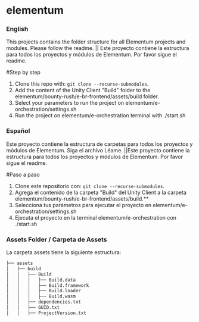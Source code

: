 # elementum

### English
This projects contains the folder structure for all Elementum projects and modules. Please follow the readme. || Este proyecto contiene la estructura para todos los proyectos y módulos de Elementum. Por favor sigue el readme.

#Step by step

 1. Clone this repo with: ```git clone --recurse-submodules```.
 2. Add the content of the Unity Client "Build" folder to the elementum/bounty-rush/e-br-frontend/assets/build folder.
 3. Select your parameters to run the project on elementum/e-orchestration/settings.sh
 4. Run the project on elementum/e-orchestration terminal with ./start.sh

### Español
Este proyecto contiene la estructura de carpetas para todos los proyectos y módulos de Elementum. Siga el archivo Léame. ||Este proyecto contiene la estructura para todos los proyectos y módulos de Elementum. Por favor sigue el readme.

#Paso a paso

  1. Clone este repositorio con: ```git clone --recurse-submodules```.
  2. Agrega el contenido de la carpeta "Build" del Unity Client a la carpeta elementum/bounty-rush/e-br-frontend/assets/build.**
  3. Selecciona tus parámetros para ejecutar el proyecto en elementum/e-orchestration/settings.sh 
  4. Ejecuta el proyecto en la terminal elementum/e-orchestration con ./start.sh

### Assets Folder / Carpeta de Assets

La carpeta assets tiene la siguiente estructura:

  ```bash
├── assets
│   ├── build
│   │   ├── Build
│   │   │   ├── Build.data
│   │   │   ├── Build.framework
│   │   │   ├── Build.loader
│   │   │   ├── Build.wasm
│   │   ├── dependencies.txt
│   │   ├── GUID.txt
│   │   ├── ProjectVersion.txt
```
